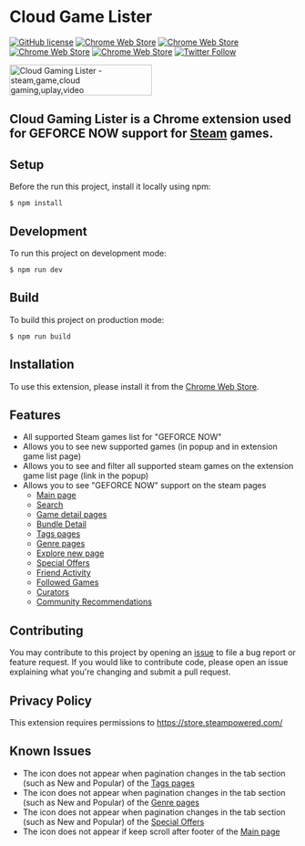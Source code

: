 # Cloud Game Lister

[![GitHub license](https://img.shields.io/badge/license-APACHE-blue.svg)](https://github.com/aducad/cloud-game-lister/blob/master/LICENSE)
[![Chrome Web Store](https://img.shields.io/chrome-web-store/d/cpmaennmoijiboghaekpledlgbojhdml.svg)](https://chrome.google.com/webstore/detail/cloud-gaming-lister/cpmaennmoijiboghaekpledlgbojhdml)
[![Chrome Web Store](https://img.shields.io/chrome-web-store/stars/cpmaennmoijiboghaekpledlgbojhdml.svg)](https://chrome.google.com/webstore/detail/cloud-gaming-lister/cpmaennmoijiboghaekpledlgbojhdml)
[![Chrome Web Store](https://img.shields.io/chrome-web-store/rating-count/cpmaennmoijiboghaekpledlgbojhdml.svg)](https://chrome.google.com/webstore/detail/cloud-gaming-lister/cpmaennmoijiboghaekpledlgbojhdml)
[![Chrome Web Store](https://img.shields.io/chrome-web-store/price/cpmaennmoijiboghaekpledlgbojhdml.svg)](https://chrome.google.com/webstore/detail/cloud-gaming-lister/cpmaennmoijiboghaekpledlgbojhdml)
[![Twitter Follow](https://img.shields.io/twitter/follow/steamextensions)](https://twitter.com/steamextensions)

<a href="https://www.producthunt.com/posts/cloud-gaming-lister?utm_source=badge-featured&utm_medium=badge&utm_souce=badge-cloud-gaming-lister" target="_blank"><img src="https://api.producthunt.com/widgets/embed-image/v1/featured.svg?post_id=292030&theme=dark" alt="Cloud Gaming Lister - steam,game,cloud gaming,uplay,video game,epic,xcloud | Product Hunt" style="width: 250px; height: 54px;" width="250" height="54" /></a>

## Cloud Gaming Lister is a Chrome extension used for GEFORCE NOW support for [Steam](https://store.steampowered.com/) games.

## Setup

Before the run this project, install it locally using npm:

```
$ npm install
```

## Development

To run this project on development mode:

```
$ npm run dev
```

## Build

To build this project on production mode:

```
$ npm run build
```

## Installation

To use this extension, please install it from the [Chrome Web Store](https://chrome.google.com/webstore/detail/cloud-gaming-lister/cpmaennmoijiboghaekpledlgbojhdml).

## Features

- All supported Steam games list for "GEFORCE NOW"
- Allows you to see new supported games (in popup and in extension game list page)
- Allows you to see and filter all supported steam games on the extension game list page (link in the popup)
- Allows you to see "GEFORCE NOW" support on the steam pages
  - [Main page](https://store.steampowered.com/)
  - [Search](https://store.steampowered.com/search)
  - [Game detail pages](https://store.steampowered.com/app/680420/OUTRIDERS/)
  - [Bundle Detail](https://store.steampowered.com/bundle/4995/EVERSPACE__Ultimate_Edition/)
  - [Tags pages](https://store.steampowered.com/tags/en/Competitive)
  - [Genre pages](https://store.steampowered.com/genre/Free%20to%20Play/)
  - [Explore new page](https://store.steampowered.com/explore/new)
  - [Special Offers](https://store.steampowered.com/specials)
  - [Friend Activity](https://store.steampowered.com/recommended/friendactivity/)
  - [Followed Games](https://steamcommunity.com/id/[changeyourusernamewiththis]/followedgames)
  - [Curators](https://store.steampowered.com/curators/)
  - [Community Recommendations](https://store.steampowered.com/communityrecommendations/)

## Contributing

You may contribute to this project by opening an [issue](issues) to file a bug report or feature request. If you would like to contribute code, please open an issue explaining what you're changing and submit a pull request.

## Privacy Policy

This extension requires permissions to <https://store.steampowered.com/>

## Known Issues

- The icon does not appear when pagination changes in the tab section (such as New and Popular) of the [Tags pages](https://store.steampowered.com/tags/en/Competitive)
- The icon does not appear when pagination changes in the tab section (such as New and Popular) of the [Genre pages](https://store.steampowered.com/genre/Free%20to%20Play/)
- The icon does not appear when pagination changes in the tab section (such as New and Popular) of the [Special Offers](https://store.steampowered.com/specials)
- The icon does not appear if keep scroll after footer of the [Main page](https://store.steampowered.com/)
